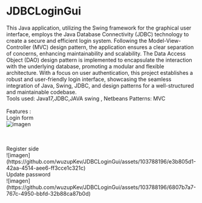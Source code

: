 # JDBCLoginGui
This Java application, utilizing the Swing framework for the graphical user interface, employs the Java Database Connectivity (JDBC) technology to create a secure and efficient login system. Following the Model-View-Controller (MVC) design pattern, the application ensures a clear separation of concerns, enhancing maintainability and scalability. The Data Access Object (DAO) design pattern is implemented to encapsulate the interaction with the underlying database, promoting a modular and flexible architecture. With a focus on user authentication, this project establishes a robust and user-friendly login interface, showcasing the seamless integration of Java, Swing, JDBC, and design patterns for a well-structured and maintainable codebase.
<br>
Tools used:
Java17,JDBC,JAVA swing , Netbeans
Patterns:
MVC
<br>
<br>
Features :
<br>
Login form 
<br>
![imagen](https://github.com/wuzupKev/JDBCLoginGui/assets/103788196/1132c9b4-1c22-48c6-8826-37f2f9fa7bb8)

<br>
<br>
Register side
<br>
![imagen](https://github.com/wuzupKev/JDBCLoginGui/assets/103788196/e3b805d1-42aa-4514-aee6-ff3cce1c321c)
<br>
Update password
<br>
![imagen](https://github.com/wuzupKev/JDBCLoginGui/assets/103788196/6807b7a7-767c-4950-bbfd-32b88ca87b0d)


<br>
<br>





